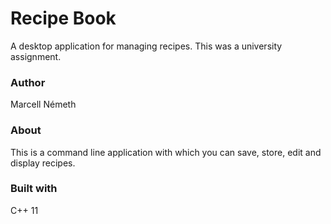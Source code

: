 # Recipe Book

A desktop application for managing recipes. This was a university assignment.

### Author ###

Marcell Németh

### About ###

This is a command line application with which you can save, store, edit and display recipes.

### Built with ###

C++ 11
